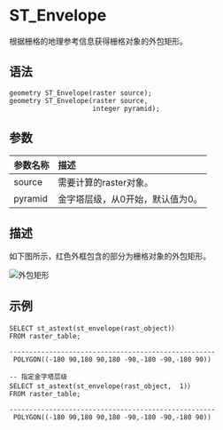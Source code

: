 # ST\_Envelope

根据栅格的地理参考信息获得栅格对象的外包矩形。

## 语法

```
geometry ST_Envelope(raster source);
geometry ST_Envelope(raster source,
                     integer pyramid);
```

## 参数

|参数名称|描述|
|:---|:-|
|source|需要计算的raster对象。|
|pyramid|金字塔层级，从0开始，默认值为0。|

## 描述

如下图所示，红色外框包含的部分为栅格对象的外包矩形。

![外包矩形](https://static-aliyun-doc.oss-accelerate.aliyuncs.com/assets/img/zh-CN/6129209951/p129348.png)

## 示例

```
SELECT st_astext(st_envelope(rast_object)）
FROM raster_table;

----------------------------------------------------
 POLYGON((-180 90,180 90,180 -90,-180 -90,-180 90))

-- 指定金字塔层级                 
SELECT st_astext(st_envelope(rast_object,  1)）
FROM raster_table;

----------------------------------------------------
 POLYGON((-180 90,180 90,180 -90,-180 -90,-180 90))  
```

